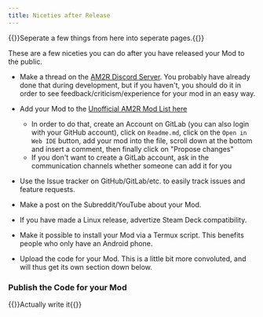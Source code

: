 ```yaml
---
title: Niceties after Release
---
```


{{<todo>}}Seperate a few things from here into seperate pages.{{</todo>}}

These are a few niceties you can do after you have released your Mod to the public.

- Make a thread on the [AM2R Discord Server](https://discord.gg/YTQnkAJ). You probably have already done that during development, but if you haven't,
you should do it in order to see feedback/criticism/experience for your mod in an easy way.

- Add your Mod to the [Unofficial AM2R Mod List here](https://gitlab.com/Miepee/AM2R-Mods/)
    - In order to do that, create an Account on GitLab (you can also login with your GitHub account), click on `Readme.md`, click on the `Open in Web IDE` button, 
add your mod into the file, scroll down at the bottom and insert a comment, then finally click on "Propose changes"
    - If you don't want to create a GitLab account, ask in the communication channels whether someone can add it for you

- Use the Issue tracker on GitHub/GitLab/etc. to easily track issues and feature requests.

- Make a post on the Subreddit/YouTube about your Mod.

- If you have made a Linux release, advertize Steam Deck compatibility.

- Make it possible to install your Mod via a Termux script. This benefits people who only have an Android phone.

- Upload the code for your Mod. This is a little bit more convoluted, and will thus get its own section down below.

### Publish the Code for your Mod
{{<todo>}}Actually write it{{</todo>}}
